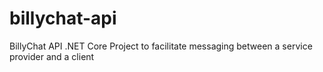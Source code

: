 # billychat-api
BillyChat API .NET Core Project to facilitate messaging between a service provider and a client
